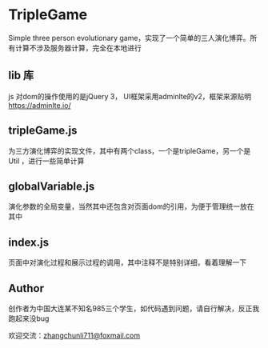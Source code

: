 # TripleGame
Simple three person evolutionary game，实现了一个简单的三人演化博弈。所有计算不涉及服务器计算，完全在本地进行

## lib 库
js 对dom的操作使用的是jQuery 3， UI框架采用adminlte的v2，框架来源贴明 https://adminlte.io/

## tripleGame.js 
为三方演化博弈的实现文件，其中有两个class，一个是tripleGame，另一个是Util
，进行一些简单计算

## globalVariable.js

演化参数的全局变量，当然其中还包含对页面dom的引用，为便于管理统一放在其中

## index.js

页面中对演化过程和展示过程的调用，其中注释不是特别详细，看着理解一下

## Author
创作者为中国大连某不知名985三个学生，如代码遇到问题，请自行解决，反正我跑起来没bug

欢迎交流：zhangchunli711@foxmail.com
